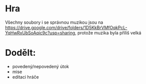 # Hra

Všechny soubory i se správnou muzikou jsou na https://drive.google.com/drive/folders/1D5KkBrVMfOqkPcL-YqHwRxUbSoAqic9c?usp=sharing, protože muzika byla příliš velká

# Dodělt:

- povedený/nepovedený útok
- mise
- editaci hráče
